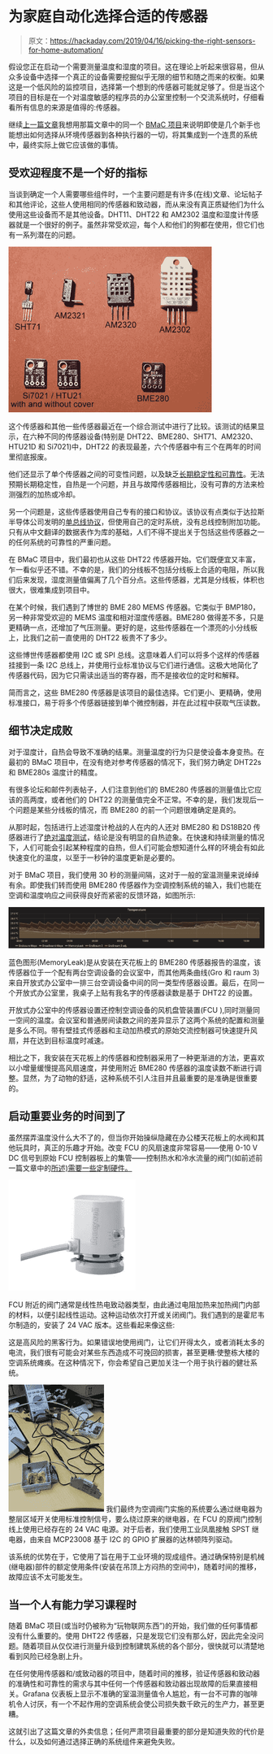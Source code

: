 # 为家庭自动化选择合适的传感器

> 原文：<https://hackaday.com/2019/04/16/picking-the-right-sensors-for-home-automation/>

假设您正在启动一个需要测量温度和湿度的项目。这在理论上听起来很容易，但从众多设备中选择一个真正的设备需要挖掘似乎无限的细节和随之而来的权衡。如果这是一个低风险的监控项目，选择第一个想到的传感器可能就足够了。但是当这个项目的目标是在一个对温度敏感的程序员的办公室里控制一个交流系统时，仔细看看所有信息的来源是值得的:传感器。

继续[上一篇文章](https://hackaday.com/2019/03/20/the-joy-of-properly-designed-embedded-systems/)我想用那篇文章中的同一个 [BMaC 项目](https://github.com/MayaPosch/BMaC)来说明即使是几个新手也能想出如何选择从环境传感器到各种执行器的一切，将其集成到一个连贯的系统中，最终实际上做它应该做的事情。

## 受欢迎程度不是一个好的指标

当谈到确定一个人需要哪些组件时，一个主要问题是有许多(在线)文章、论坛帖子和其他评论，这些人使用相同的传感器和致动器，而从来没有真正质疑他们为什么使用这些设备而不是其他设备。DHT11、DHT22 和 AM2302 温度和湿度计传感器就是一个很好的例子。虽然非常受欢迎，每个人和他们的狗都在使用，但它们也有一系列潜在的问题。

[![](img/79c719056679f83e1d71429319de750a.png)](https://hackaday.com/wp-content/uploads/2019/04/many_sensors.jpg)

这个传感器和其他一些传感器最近在一个综合测试中进行了比较。该测试的结果显示，在六种不同的传感器设备(特别是 DHT22、BME280、SHT71、AM2320、HTU21D 和 Si7021)中，DHT22 的表现最差，六个传感器中有三个在两年的时间里彻底报废。

他们还显示了单个传感器之间的可变性问题，以及缺乏[长期稳定性和可靠性](http://www.kandrsmith.org/RJS/Misc/Hygrometers/calib_dht22.html)。无法预期长期稳定性，自热是一个问题，并且与故障传感器相比，没有可靠的方法来检测强烈的加热或冷却。

另一个问题是，这些传感器使用自己专有的接口和协议。该协议有点类似于达拉斯半导体公司发明的[单总线协议](https://en.wikipedia.org/wiki/1-Wire)，但使用自己的定时系统，没有总线控制附加功能。只有从中文翻译的数据表作为库的基础，人们不得不提出关于包括这些传感器之一的任何系统的可靠性的严重问题。

在 BMaC 项目中，我们最初也从这些 DHT22 传感器开始。它们既便宜又丰富，乍一看似乎还不错。不幸的是，我们的分线板不包括分线板上合适的电阻，所以我们后来发现，湿度测量值偏离了几个百分点。这些传感器，尤其是分线板，体积也很大，很难集成到项目中。

在某个时候，我们遇到了博世的 BME 280 MEMS 传感器。它类似于 BMP180，另一种非常受欢迎的 MEMS 温度和相对湿度传感器。BME280 做得差不多，只是更精确一点，还增加了气压测量。更好的是，这些传感器在一个漂亮的小分线板上，比我们之前一直使用的 DHT22 板贵不了多少。

这些博世传感器都使用 I2C 或 SPI 总线。这意味着人们可以将多个这样的传感器挂接到一条 I2C 总线上，并使用行业标准协议与它们进行通信。这极大地简化了传感器代码，因为它只需读出适当的寄存器，而不是接收位的定时和解释。

简而言之，这些 BME280 传感器是该项目的最佳选择。它们更小、更精确，使用标准接口，易于将多个传感器链接到单个微控制器，并在此过程中获取气压读数。

## 细节决定成败

对于湿度计，自热会导致不准确的结果。测量温度的行为只是使设备本身变热。在最初的 BMaC 项目中，在没有绝对参考传感器的情况下，我们努力确定 DHT22s 和 BME280s 温度计的精度。

有很多论坛和邮件列表帖子，人们注意到他们的 BME280 传感器的测量值比它应该的高两度，或者他们的 DHT22 的测量值完全不正常。不幸的是，我们发现后一个问题是某些分线板的情况，而 BME280 的前一个问题很难确定是真的。

从那时起，包括进行上述湿度计枪战的人在内的人还对 BME280 和 DS18B20 传感器进行了[绝对温度测试](http://www.kandrsmith.org/RJS/Misc/Hygrometers/absolutetemperature.html)，结论是没有明显的自热迹象。在快速和持续测量的情况下，人们可能会引起某种程度的自热，但人们可能会想知道什么样的环境会有如此快速变化的温度，以至于一秒钟的温度更新是必要的。

对于 BMaC 项目，我们使用 30 秒的测量间隔，这对于一般的室温测量来说绰绰有余。即使我们转而使用 BME280 传感器作为空调控制系统的输入，我们也能在空调和温度响应之间获得良好而紧密的反馈环路，如图所示:

[![](img/2eab9d5dc335a052adb21cde3b3100e9.png)](https://hackaday.com/wp-content/uploads/2019/04/ac_control_temp_20171220.jpeg)

蓝色图形(MemoryLeak)是从安装在天花板上的 BME280 传感器报告的温度，该传感器位于一个配有两台空调设备的会议室中，而其他两条曲线(Gro 和 raum 3)来自开放式办公室中一排三台空调设备中间的同一类型传感器设置。最后，在同一个开放式办公室里，我桌子上贴有我名字的传感器读数是基于 DHT22 的设置。

开放式办公室中的传感器设置还控制空调设备的风机盘管装置(FCU ),同时测量同一空间的温度。会议室和普通房间读数之间的差异显示了这两个系统的配置和测量是多么不同。带有壁挂式传感器和主动加热模式的原始交流控制器可快速提升风扇，并在达到目标温度时减速。

相比之下，我安装在天花板上的传感器和控制器采用了一种更渐进的方法，更喜欢以小增量缓慢提高风扇速度，并使用附近 BME280 传感器的温度读数不断进行调整。显然，为了动物的舒适，这种系统不引人注目并且最重要的是准确是很重要的。

## 启动重要业务的时间到了

虽然摆弄温度没什么大不了的，但当你开始操纵隐藏在办公楼天花板上的水阀和其他玩具时，真正的乐趣才开始。改变 FCU 的风扇速度非常容易——使用 0-10 V DC 信号到原始 FCU 控制器板上的集管——控制热水和冷水流量的阀门(如前述前一篇文章中的[所述)需要一些定制硬件。](https://hackaday.com/2019/03/20/the-joy-of-properly-designed-embedded-systems/)

[![](img/7f2f3ecbdcf5afe589cd135b535ce98d.png)](https://hackaday.com/wp-content/uploads/2019/04/linear_thermoelectric_actuator.jpg)

FCU 附近的阀门通常是线性热电致动器类型，由此通过电阻加热来加热阀门内部的材料，以便引起线性运动。这种运动依次打开或关闭阀门。我们遇到的是霍尼韦尔制造的，安装了 24 VAC 版本。这些看起来像这些:

这是高风险的黑客行为。如果错误地使用阀门，让它们开得太久，或者消耗太多的电流，我们很有可能会对某些东西造成不可挽回的损害，甚至更糟:使整栋大楼的空调系统瘫痪。在这种情况下，你会希望自己更加关注一个用于执行器的健壮系统。

[![](img/7e71129a853c2580a1c6460a0b022660.png)](https://hackaday.com/wp-content/uploads/2019/03/dpas3nixuaezjgn.jpg-large.jpg) 我们最终为空调阀门实施的系统要么通过继电器为整层区域开关使用标准控制信号，要么绕过原来的继电器，在 FCU 的原阀门控制线上使用已经存在的 24 VAC 电源。对于后者，我们使用工业凤凰接触 SPST 继电器，由来自 MCP23008 基于 I2C 的 GPIO 扩展器的达林顿阵列驱动。

该系统的优势在于，它使用了旨在用于工业环境的现成组件。通过确保特别是机械(继电器)部件的额定使用条件(安装在吊顶上方闷热的空间中)，随着时间的推移，故障应该不太可能发生。

## 当一个人有能力学习课程时

随着 BMaC 项目(或当时仍被称为“玩物联网东西”)的开始，我们做的任何事情都没有什么重要的。使用 DHT22 传感器，只是发现它们没有那么好，因此完全没问题。随着项目从仅仅进行测量升级到控制建筑系统的各个部分，很快就可以清楚地看到风险已经急剧上升。

在任何使用传感器和/或致动器的项目中，随着时间的推移，验证传感器和致动器的准确性和可靠性的需求与其中任何一个传感器和致动器出现故障的后果直接相关。Grafana 仪表板上显示不准确的室温测量值令人尴尬，有一台不可靠的咖啡机令人讨厌，有一个不起作用的空调系统会使公司损失数千欧元的生产力，甚至更糟。

这就引出了这篇文章的外卖信息；任何严肃项目最重要的部分是知道失败的代价是什么，以及如何通过选择正确的系统组件来避免失败。